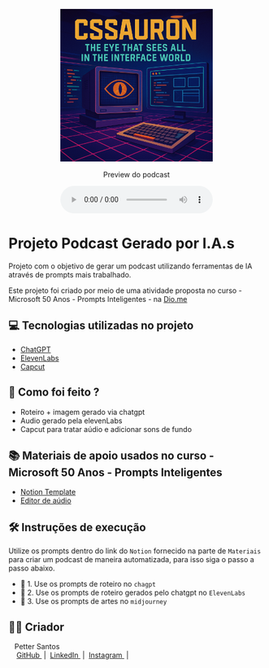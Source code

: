 <p align="center">
<img 
    src="./assets/podcast_image_ia.png"
    width="300"
/>
</p>

<p align="center">
    Preview do podcast
</p>

<div align="center">
    <audio src="output/ElevenLabs_editado.MP3" controls title="Podcast editado"></audio>
</div>

# Projeto Podcast Gerado por I.A.s

Projeto com o objetivo de gerar um podcast utilizando ferramentas de IA através de prompts mais trabalhado.

Este projeto foi criado por meio de uma atividade proposta no curso - Microsoft 50 Anos - Prompts Inteligentes - na [Dio.me](https://www.dio.me/)

## 💻 Tecnologias utilizadas no projeto

-   [ChatGPT](https://chat.openai.com/)
-   [ElevenLabs](https://beta.elevenlabs.io/)
-   [Capcut](https://www.capcut.com/pt-br/)

## 🤖 Como foi feito ?

-   Roteiro + imagem gerado via chatgpt
-   Audio gerado pela elevenLabs
-   Capcut para tratar aúdio e adicionar sons de fundo

## 📚 Materiais de apoio usados no curso - Microsoft 50 Anos - Prompts Inteligentes

-   [Notion Template](https://helpful-jump-17b.notion.site/PAS-Podcast-AI-Studio-210489e15d7a4a73b743bb159e45d06f?pvs=4)
-   [Editor de aúdio](https://www.capcut.com/editor?from_page=landing_page&__action_from=picture_V%C3%ADdeos%20profissionais%20em%20minutos,%20n%C3%A3o%20em%20horas.)

## 🛠️ Instruções de execução

Utilize os prompts dentro do link do `Notion` fornecido na parte de `Materiais` para criar um podcast de maneira automatizada, para isso siga o passo a passo abaixo.

-   🤖 1. Use os prompts de roteiro no `chagpt`
-   🤖 2. Use os prompts de roteiro gerados pelo chatgpt no `ElevenLabs`
-   🤖 3. Use os prompts de artes no `midjourney`

## 👨‍💻 Criador

<p>
    <p>&nbsp&nbsp&nbspPetter Santos<br>
    &nbsp&nbsp&nbsp
    <a 
        href="https://github.com/BlackoutFox">
        GitHub
    </a>
    &nbsp;|&nbsp;
    <a 
        href="www.linkedin.com/in/pettersantos">
        LinkedIn
    </a>
    &nbsp;|&nbsp;
    <a 
        href="https://www.instagram.com/p.petters/">
        Instagram
    </a>
    &nbsp;|&nbsp;</p>
</p>
<br/><br/>
<p>
